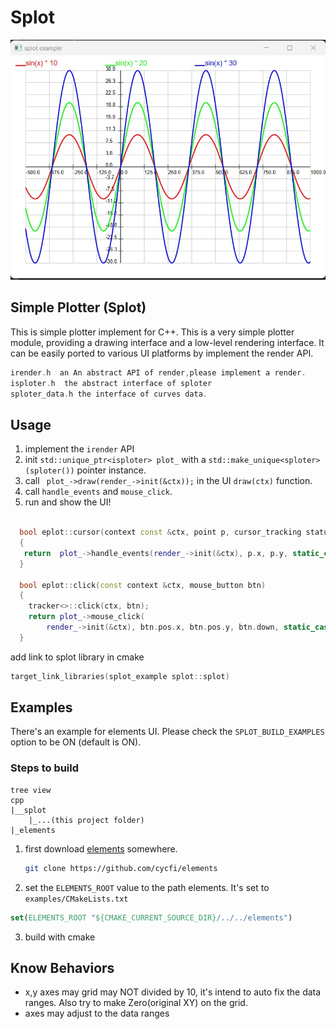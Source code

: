 # Splot

![splot.jpg](screenshots/splot.jpg)

Simple Plotter (Splot)
------
This is simple plotter implement for C++.
This is a very simple plotter module, providing a drawing interface and a low-level rendering interface.
It can be easily ported to various UI platforms by implement the render API.

```asm
irender.h  an An abstract API of render,please implement a render.
isploter.h  the abstract interface of sploter
sploter_data.h the interface of curves data.
```

## Usage

1. implement the `irender` API
2. init `std::unique_ptr<isploter> plot_` with a `std::make_unique<sploter>(sploter())` pointer instance.
2. call ` plot_->draw(render_->init(&ctx));` in the UI `draw(ctx)` function.
3. call `handle_events` and `mouse_click`.
4. run and show the UI!
```c++

  bool eplot::cursor(context const &ctx, point p, cursor_tracking status)
  {
   return  plot_->handle_events(render_->init(&ctx), p.x, p.y, static_cast<isploter::cursor_tracking>(status));
  }

  bool eplot::click(const context &ctx, mouse_button btn)
  {
    tracker<>::click(ctx, btn);
    return plot_->mouse_click(
        render_->init(&ctx), btn.pos.x, btn.pos.y, btn.down, static_cast<isploter::mouse_key>(btn.state));
  }
```

add link to splot library in cmake
```asm
target_link_libraries(splot_example splot::splot)
```


## Examples

There's an example for elements UI. 
Please check the `SPLOT_BUILD_EXAMPLES` option to be ON (default is ON).

### Steps to build

```
tree view
cpp
|__splot 
    |_...(this project folder)
|_elements
```

1. first download [elements](https://github.com/cycfi/elements) somewhere.
   ```bash
   git clone https://github.com/cycfi/elements 
    ```
2. set the `ELEMENTS_ROOT` value to the path elements. It's set to `examples/CMakeLists.txt`

```cmake
set(ELEMENTS_ROOT "${CMAKE_CURRENT_SOURCE_DIR}/../../elements")
```
3. build with cmake

## Know Behaviors 

- x,y axes may grid may NOT divided by 10, it's intend to auto fix the data ranges. 
Also try to make Zero(original XY) on the grid.
- axes may adjust to the data ranges